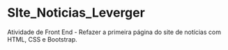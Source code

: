 # SIte_Noticias_Leverger
Atividade de Front End - Refazer a primeira página do site de notícias com HTML, CSS e Bootstrap.
